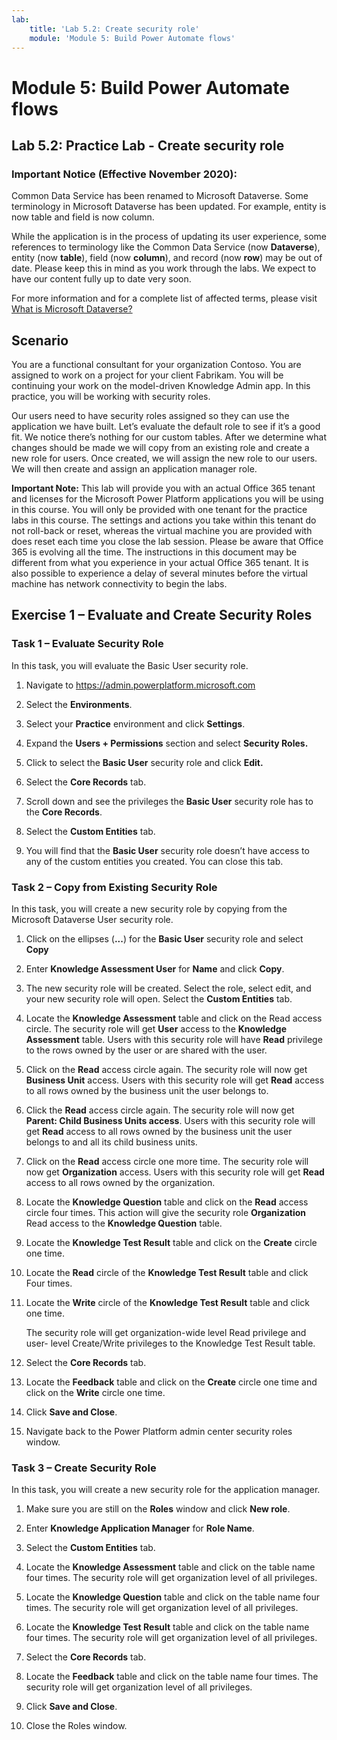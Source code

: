 ```yaml
---
lab:
    title: 'Lab 5.2: Create security role'
    module: 'Module 5: Build Power Automate flows'
---
```


Module 5: Build Power Automate flows
==================
## Lab 5.2: Practice Lab - Create security role

### Important Notice (Effective November 2020):
Common Data Service has been renamed to Microsoft Dataverse. Some terminology in Microsoft Dataverse has been updated. For example, entity is now table and field is now column. 

While the application is in the process of updating its user experience, some references to terminology like the Common Data Service (now **Dataverse**), entity (now **table**), field (now **column**), and record (now **row**) may be out of date. Please keep this in mind as you work through the labs. We expect to have our content fully up to date very soon. 

For more information and for a complete list of affected terms, please visit [What is Microsoft Dataverse?](https://docs.microsoft.com/en-us/powerapps/maker/common-data-service/data-platform-intro#terminology-updates)

Scenario
--------

You are a functional consultant for your organization Contoso. You are assigned
to work on a project for your client Fabrikam. You will be continuing your work
on the model-driven Knowledge Admin app. In this practice, you will be working
with security roles.

Our users need to have security roles assigned so they can use the application
we have built. Let’s evaluate the default role to see if it’s a good fit. We
notice there’s nothing for our custom tables. After we determine what changes
should be made we will copy from an existing role and create a new role for
users. Once created, we will assign the new role to our users. We will then
create and assign an application manager role.

**Important Note:** This lab will provide you with an actual Office 365 tenant
and licenses for the Microsoft Power Platform applications you will be using in this
course. You will only be provided with one tenant for the practice labs in this
course. The settings and actions you take within this tenant do not roll-back or
reset, whereas the virtual machine you are provided with does reset each time
you close the lab session. Please be aware that Office 365 is evolving all the
time. The instructions in this document may be different from what you
experience in your actual Office 365 tenant. It is also possible to experience a
delay of several minutes before the virtual machine has network connectivity to
begin the labs.

## Exercise 1 – Evaluate and Create Security Roles

### Task 1 – Evaluate Security Role

In this task, you will evaluate the Basic User security role.

1.  Navigate to <https://admin.powerplatform.microsoft.com>

2.  Select the **Environments**.

3.  Select your **Practice** environment and click **Settings**.

4.  Expand the **Users + Permissions** section and select **Security Roles.**

5.  Click to select the **Basic User** security role and click **Edit.**

6.  Select the **Core Records** tab.

7.  Scroll down and see the privileges the **Basic User** security role has to
    the **Core Records**.

8.  Select the **Custom Entities** tab.

9.  You will find that the **Basic User** security role doesn’t have access to
    any of the custom entities you created. You can close this tab.

### Task 2 – Copy from Existing Security Role

In this task, you will create a new security role by copying from the Microsoft
Dataverse User security role.

1.  Click on the ellipses (**...**) for the **Basic User** security role and select **Copy**

2.  Enter **Knowledge Assessment User** for **Name** and click **Copy**.

3.  The new security role will be created. Select
    the role, select edit, and your new security role will open. Select the
    **Custom Entities** tab.

4.  Locate the **Knowledge Assessment** table and click on the Read access
    circle. The security role will get **User** access to the **Knowledge
    Assessment** table. Users with this security role will have **Read**
    privilege to the rows owned by the user or are shared with the user.

5.  Click on the **Read** access circle again. The security role will now get
    **Business Unit** access. Users with this security role will get **Read**
    access to all rows owned by the business unit the user belongs to.

6.  Click the **Read** access circle again. The security role will now get
    **Parent: Child Business Units access**. Users with this security role will
    get **Read** access to all rows owned by the business unit the user belongs
    to and all its child business units.

7.  Click on the **Read** access circle one more time. The security role will
    now get **Organization** access. Users with this security role will get
    **Read** access to all rows owned by the organization.

8.  Locate the **Knowledge Question** table and click on the **Read** access
    circle four times. This action will give the security role **Organization**
    Read access to the **Knowledge Question** table.

9.  Locate the **Knowledge Test Result** table and click on the **Create**
    circle one time.

10. Locate the **Read** circle of the **Knowledge Test Result** table and click
    Four times.

11. Locate the **Write** circle of the **Knowledge Test Result** table and click
    one time.

    The security role will get organization-wide level Read privilege and user-
    level Create/Write privileges to the Knowledge Test Result table.

12. Select the **Core Records** tab.

13. Locate the **Feedback** table and click on the **Create** circle one time
    and click on the **Write** circle one time.

14. Click **Save and Close**.

15. Navigate back to the Power Platform admin center security roles window.

### Task 3 – Create Security Role

In this task, you will create a new security role for the application manager.

1.  Make sure you are still on the **Roles** window and click **New role**.

2.  Enter **Knowledge Application Manager** for **Role Name**.

3.  Select the **Custom Entities** tab.

4.  Locate the **Knowledge Assessment** table and click on the table name four
    times. The security role will get organization level of all privileges.

5.  Locate the **Knowledge Question** table and click on the table name four
    times. The security role will get organization level of all privileges.

6.  Locate the **Knowledge Test Result** table and click on the table name four
    times. The security role will get organization level of all privileges.

7.  Select the **Core Records** tab.

8.  Locate the **Feedback** table and click on the table name four times. The
    security role will get organization level of all privileges.

9.  Click **Save and Close**.

10. Close the Roles window.
